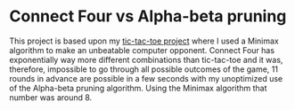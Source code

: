 # Connect Four vs Alpha-beta pruning
This project is based upon my [tic-tac-toe project](https://github.com/isakolsson/tic-tac-toe) where I used a Minimax algorithm to make an unbeatable computer opponent. Connect Four has exponentially way more different combinations than tic-tac-toe and it was, therefore, impossible to go through all possible outcomes of the game, 11 rounds in advance are possible in a few seconds with my unoptimized use of the Alpha-beta pruning algorithm. Using the Minimax algorithm that number was around 8.